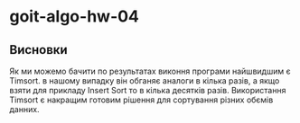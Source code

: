 # goit-algo-hw-04

## Висновки

Як ми можемо бачити по результатах виконня програми найшвидшим є Timsort. в нашому випадку він обганяє аналоги в кілька разів, а якщо взяти для прикладу Insert Sort то в кілька десятків разів. Використання Timsort є накращим готовим рішення для сортування різних обємів данних.
